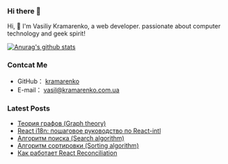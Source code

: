 ### Hi there 👋


Hi, 👋 I'm  Vasiliy Kramarenko, a web developer. passionate about computer technology and geek spirit!

[![Anurag's github stats](https://github-readme-stats.vercel.app/api?username=kramarenko)](https://github.com/anuraghazra/github-readme-stats)

### Contcat Me

-   GitHub： [kramarenko](https://github.com/kramarenko)
-   E-mail： vasil@kramarenko.com.ua

### Latest Posts
<!-- BLOG-POST-LIST:START -->
- [Теория графов (Graph theory)](https://kramarenko.com.ua/post/graph_theory)
- [React i18n: пошаговое руководство по React-intl](https://kramarenko.com.ua/post/react_i18)
- [Алгоритм поиска (Search algorithm)](https://kramarenko.com.ua/post/search_algorithm)
- [Алгоритм сортировки (Sorting algorithm)](https://kramarenko.com.ua/post/sorting_algorithm)
- [Как работает React Reconciliation](https://kramarenko.com.ua/post/what_is_reconciliation)
<!-- BLOG-POST-LIST:END -->
